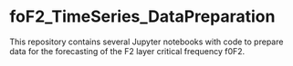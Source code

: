 # foF2_TimeSeries_DataPreparation

This repository contains several Jupyter notebooks with code to prepare data for the forecasting of the F2 layer critical frequency f0F2.   

